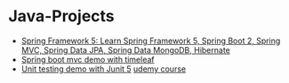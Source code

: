 # Java-Projects
- [Spring Framework 5: Learn Spring Framework 5, Spring Boot 2, Spring MVC, Spring Data JPA, Spring Data MongoDB, Hibernate](https://www.udemy.com/course/spring-framework-5-beginner-to-guru/)
- [Spring boot mvc demo with timeleaf](https://github.com/pedrogfleming/Java-Projects/tree/main/webApp)
- [Unit testing demo with Junit 5](https://github.com/pedrogfleming/Java-Projects/tree/main/HealthyCoderApp/src/test/java/com/healthycoderapp)  [udemy course](https://www.udemy.com/course/junit5-for-beginners/)
